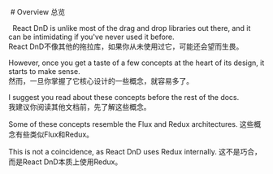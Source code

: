   # Overview 总览  
  
  
React DnD is unlike most of the drag and drop libraries out there, and it can be intimidating if you've never used it before.  
React DnD不像其他的拖拉库，如果你从未使用过它，可能还会望而生畏。  

However, once you get a taste of a few concepts at the heart of its design, it starts to make sense.  
然而，一旦你掌握了它核心设计的一些概念，就容易多了。  

I suggest you read about these concepts before the rest of the docs.  
我建议你阅读其他文档前，先了解这些概念。  

Some of these concepts resemble the Flux and Redux architectures.
这些概念有些类似Flux和Redux。  

This is not a coincidence, as React DnD uses Redux internally.
这不是巧合，而是React DnD本质上使用Redux。
